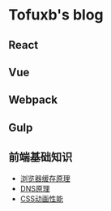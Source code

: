 # Tofuxb's blog

## React

## Vue

## Webpack

## Gulp

## 前端基础知识
- [浏览器缓存原理](https://github.com/tofuxb/blog/issues/1)
- [DNS原理](https://github.com/tofuxb/blog/issues/2)
- [CSS动画性能](http://blogs.adobe.com/webplatform/2014/03/18/css-animations-and-transitions-performance/)
